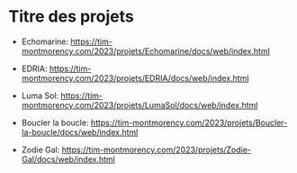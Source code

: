 # Titre des projets

- Echomarine: https://tim-montmorency.com/2023/projets/Echomarine/docs/web/index.html
 
- EDRIA: https://tim-montmorency.com/2023/projets/EDRIA/docs/web/index.html

- Luma Sol: https://tim-montmorency.com/2023/projets/LumaSol/docs/web/index.html

- Boucler la boucle: https://tim-montmorency.com/2023/projets/Boucler-la-boucle/docs/web/index.html

- Zodie Gal: https://tim-montmorency.com/2023/projets/Zodie-Gal/docs/web/index.html

